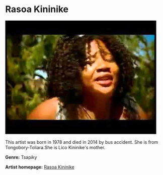# Rasoa Kininike

![Rasoa Kininike](rasoa-kininike.JPG)

This artist was born in 1978 and died in 2014 by bus accident. She is from Tongobory-Toliara.She is Lico Kininike's mother.

**Genre:** Tsapiky

**Artist homepage:** [Rasoa Kininike](http://www.nocomment.mg/rasoa-kininike-lhommage-du-sud)
